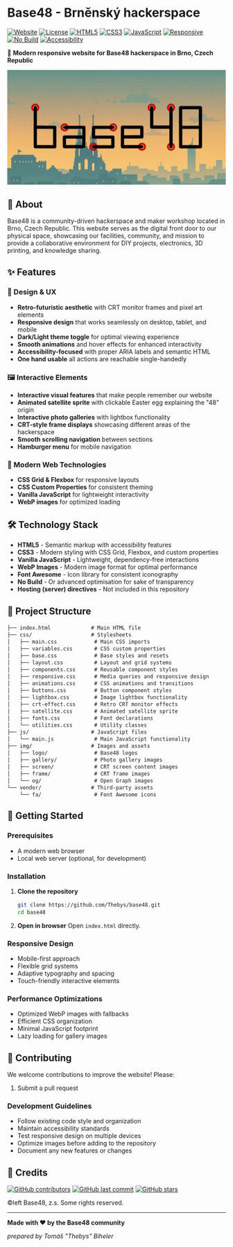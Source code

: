 # Base48 - Brněnský hackerspace

[![Website](https://img.shields.io/website?down_color=red&down_message=offline&up_color=brightgreen&up_message=online&url=https%3A//b48.iver.cz)](https://b48.iver.cz)
[![License](https://img.shields.io/badge/license-copyleft-blue.svg)](https://github.com/Thebys/base48/blob/main/README.md#credits)
[![HTML5](https://img.shields.io/badge/HTML5-E34F26?logo=html5&logoColor=white)](https://developer.mozilla.org/en-US/docs/Web/HTML)
[![CSS3](https://img.shields.io/badge/CSS3-1572B6?logo=css3&logoColor=white)](https://developer.mozilla.org/en-US/docs/Web/CSS)
[![JavaScript](https://img.shields.io/badge/JavaScript-F7DF1E?logo=javascript&logoColor=black)](https://developer.mozilla.org/en-US/docs/Web/JavaScript)
[![Responsive](https://img.shields.io/badge/responsive-mobile%20friendly-brightgreen)](https://developer.mozilla.org/en-US/docs/Learn/CSS/CSS_layout/Responsive_Design)
[![No Build](https://img.shields.io/badge/build-not%20required-success)](https://github.com/Thebys/base48)
[![Accessibility](https://img.shields.io/badge/a11y-accessible-brightgreen)](https://www.w3.org/WAI/WCAG21/quickref/)

🔧 **Modern responsive website for Base48 hackerspace in Brno, Czech Republic**

![Base48 Hackerspace](img/og/base48_og_01.webp)

## 🌟 About

Base48 is a community-driven hackerspace and maker workshop located in Brno, Czech Republic. This website serves as the digital front door to our physical space, showcasing our facilities, community, and mission to provide a collaborative environment for DIY projects, electronics, 3D printing, and knowledge sharing.

## ✨ Features

### 🎨 Design & UX
- **Retro-futuristic aesthetic** with CRT monitor frames and pixel art elements
- **Responsive design** that works seamlessly on desktop, tablet, and mobile
- **Dark/Light theme toggle** for optimal viewing experience
- **Smooth animations** and hover effects for enhanced interactivity
- **Accessibility-focused** with proper ARIA labels and semantic HTML
- **One hand usable** all actions are reachable single-handedly

### 🖼️ Interactive Elements
- **Interactive visual features** that make people remember our website
- **Animated satellite sprite** with clickable Easter egg explaining the "48" origin
- **Interactive photo galleries** with lightbox functionality
- **CRT-style frame displays** showcasing different areas of the hackerspace
- **Smooth scrolling navigation** between sections
- **Hamburger menu** for mobile navigation

### 📱 Modern Web Technologies
- **CSS Grid & Flexbox** for responsive layouts
- **CSS Custom Properties** for consistent theming
- **Vanilla JavaScript** for lightweight interactivity
- **WebP images** for optimized loading

## 🛠️ Technology Stack

- **HTML5** - Semantic markup with accessibility features
- **CSS3** - Modern styling with CSS Grid, Flexbox, and custom properties
- **Vanilla JavaScript** - Lightweight, dependency-free interactions
- **WebP Images** - Modern image format for optimal performance
- **Font Awesome** - Icon library for consistent iconography
- **No Build** - Or advanced optimisation for sake of transparency
- **Hosting (server) directives** - Not included in this repository

## 📁 Project Structure

```
├── index.html             # Main HTML file
├── css/                   # Stylesheets
│   ├── main.css            # Main CSS imports
│   ├── variables.css       # CSS custom properties
│   ├── base.css            # Base styles and resets
│   ├── layout.css          # Layout and grid systems
│   ├── components.css      # Reusable component styles
│   ├── responsive.css      # Media queries and responsive design
│   ├── animations.css      # CSS animations and transitions
│   ├── buttons.css         # Button component styles
│   ├── lightbox.css        # Image lightbox functionality
│   ├── crt-effect.css      # Retro CRT monitor effects
│   ├── satellite.css       # Animated satellite sprite
│   ├── fonts.css           # Font declarations
│   └── utilities.css       # Utility classes
├── js/                    # JavaScript files
│   └── main.js             # Main JavaScript functionality
├── img/                   # Images and assets
│   ├── logo/               # Base48 logos
│   ├── gallery/            # Photo gallery images
│   ├── screen/             # CRT screen content images
│   ├── frame/              # CRT frame images
│   └── og/                 # Open Graph images
└── vendor/                # Third-party assets
    └── fa/                 # Font Awesome icons
```

## 🚀 Getting Started

### Prerequisites
- A modern web browser
- Local web server (optional, for development)

### Installation

1. **Clone the repository**
   ```bash
   git clone https://github.com/Thebys/base48.git
   cd base48
   ```

2. **Open in browser**
   Open `index.html` directly.


### Responsive Design
- Mobile-first approach
- Flexible grid systems
- Adaptive typography and spacing
- Touch-friendly interactive elements

### Performance Optimizations
- Optimized WebP images with fallbacks
- Efficient CSS organization
- Minimal JavaScript footprint
- Lazy loading for gallery images

## 🤝 Contributing

We welcome contributions to improve the website! Please:

1. Submit a pull request

### Development Guidelines
- Follow existing code style and organization
- Maintain accessibility standards
- Test responsive design on multiple devices
- Optimize images before adding to the repository
- Document any new features or changes

## 📄 Credits

[![GitHub contributors](https://img.shields.io/github/contributors/Thebys/base48?color=brightgreen)](https://github.com/Thebys/base48/graphs/contributors)
[![GitHub last commit](https://img.shields.io/github/last-commit/Thebys/base48)](https://github.com/Thebys/base48/commits/main)
[![GitHub stars](https://img.shields.io/github/stars/Thebys/base48?style=social)](https://github.com/Thebys/base48/stargazers)

©left Base48, z.s. Some rights reserved.

---

**Made with ❤️ by the Base48 community**

*prepared by Tomáš "Thebys" Biheler* 